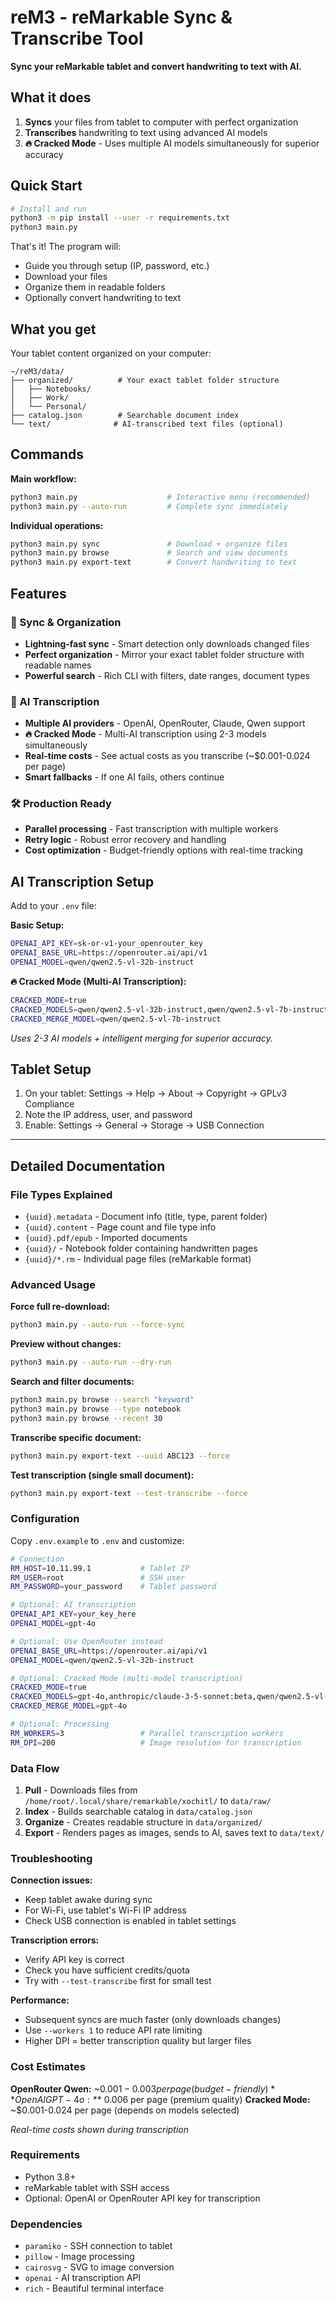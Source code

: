 # reM3 - reMarkable Sync & Transcribe Tool

**Sync your reMarkable tablet and convert handwriting to text with AI.**

## What it does

1. **Syncs** your files from tablet to computer with perfect organization
2. **Transcribes** handwriting to text using advanced AI models
3. **🔥 Cracked Mode** - Uses multiple AI models simultaneously for superior accuracy

## Quick Start

```bash
# Install and run
python3 -m pip install --user -r requirements.txt
python3 main.py
```

That's it! The program will:
- Guide you through setup (IP, password, etc.)
- Download your files
- Organize them in readable folders
- Optionally convert handwriting to text

## What you get

Your tablet content organized on your computer:
```
~/reM3/data/
├── organized/          # Your exact tablet folder structure
│   ├── Notebooks/
│   ├── Work/
│   └── Personal/
├── catalog.json        # Searchable document index
└── text/              # AI-transcribed text files (optional)
```

## Commands

**Main workflow:**
```bash
python3 main.py                    # Interactive menu (recommended)
python3 main.py --auto-run         # Complete sync immediately
```

**Individual operations:**
```bash
python3 main.py sync               # Download + organize files
python3 main.py browse             # Search and view documents
python3 main.py export-text        # Convert handwriting to text
```

## Features

### 📱 Sync & Organization
- **Lightning-fast sync** - Smart detection only downloads changed files
- **Perfect organization** - Mirror your exact tablet folder structure with readable names
- **Powerful search** - Rich CLI with filters, date ranges, document types

### 🤖 AI Transcription
- **Multiple AI providers** - OpenAI, OpenRouter, Claude, Qwen support
- **🔥 Cracked Mode** - Multi-AI transcription using 2-3 models simultaneously
- **Real-time costs** - See actual costs as you transcribe (~$0.001-0.024 per page)
- **Smart fallbacks** - If one AI fails, others continue

### 🛠️ Production Ready
- **Parallel processing** - Fast transcription with multiple workers
- **Retry logic** - Robust error recovery and handling
- **Cost optimization** - Budget-friendly options with real-time tracking

## AI Transcription Setup

Add to your `.env` file:

**Basic Setup:**
```bash
OPENAI_API_KEY=sk-or-v1-your_openrouter_key
OPENAI_BASE_URL=https://openrouter.ai/api/v1
OPENAI_MODEL=qwen/qwen2.5-vl-32b-instruct
```

**🔥 Cracked Mode (Multi-AI Transcription):**
```bash
CRACKED_MODE=true
CRACKED_MODELS=qwen/qwen2.5-vl-32b-instruct,qwen/qwen2.5-vl-7b-instruct
CRACKED_MERGE_MODEL=qwen/qwen2.5-vl-7b-instruct
```
*Uses 2-3 AI models + intelligent merging for superior accuracy.*

## Tablet Setup

1. On your tablet: Settings → Help → About → Copyright → GPLv3 Compliance
2. Note the IP address, user, and password
3. Enable: Settings → General → Storage → USB Connection

---

## Detailed Documentation

### File Types Explained

- `{uuid}.metadata` - Document info (title, type, parent folder)
- `{uuid}.content` - Page count and file type info
- `{uuid}.pdf/epub` - Imported documents
- `{uuid}/` - Notebook folder containing handwritten pages
- `{uuid}/*.rm` - Individual page files (reMarkable format)

### Advanced Usage

**Force full re-download:**
```bash
python3 main.py --auto-run --force-sync
```

**Preview without changes:**
```bash
python3 main.py --auto-run --dry-run
```

**Search and filter documents:**
```bash
python3 main.py browse --search "keyword"
python3 main.py browse --type notebook
python3 main.py browse --recent 30
```

**Transcribe specific document:**
```bash
python3 main.py export-text --uuid ABC123 --force
```

**Test transcription (single small document):**
```bash
python3 main.py export-text --test-transcribe --force
```

### Configuration

Copy `.env.example` to `.env` and customize:

```bash
# Connection
RM_HOST=10.11.99.1           # Tablet IP
RM_USER=root                 # SSH user
RM_PASSWORD=your_password    # Tablet password

# Optional: AI transcription
OPENAI_API_KEY=your_key_here
OPENAI_MODEL=gpt-4o

# Optional: Use OpenRouter instead
OPENAI_BASE_URL=https://openrouter.ai/api/v1
OPENAI_MODEL=qwen/qwen2.5-vl-32b-instruct

# Optional: Cracked Mode (multi-model transcription)
CRACKED_MODE=true
CRACKED_MODELS=gpt-4o,anthropic/claude-3-5-sonnet:beta,qwen/qwen2.5-vl-32b-instruct
CRACKED_MERGE_MODEL=gpt-4o

# Optional: Processing
RM_WORKERS=3                 # Parallel transcription workers
RM_DPI=200                   # Image resolution for transcription
```

### Data Flow

1. **Pull** - Downloads files from `/home/root/.local/share/remarkable/xochitl/` to `data/raw/`
2. **Index** - Builds searchable catalog in `data/catalog.json`
3. **Organize** - Creates readable structure in `data/organized/`
4. **Export** - Renders pages as images, sends to AI, saves text to `data/text/`

### Troubleshooting

**Connection issues:**
- Keep tablet awake during sync
- For Wi-Fi, use tablet's Wi-Fi IP address
- Check USB connection is enabled in tablet settings

**Transcription errors:**
- Verify API key is correct
- Check you have sufficient credits/quota
- Try with `--test-transcribe` first for small test

**Performance:**
- Subsequent syncs are much faster (only downloads changes)
- Use `--workers 1` to reduce API rate limiting
- Higher DPI = better transcription quality but larger files

### Cost Estimates

**OpenRouter Qwen:** ~$0.001-0.003 per page (budget-friendly)
**OpenAI GPT-4o:** ~$0.006 per page (premium quality)
**Cracked Mode:** ~$0.001-0.024 per page (depends on models selected)

*Real-time costs shown during transcription*

### Requirements

- Python 3.8+
- reMarkable tablet with SSH access
- Optional: OpenAI or OpenRouter API key for transcription

### Dependencies

- `paramiko` - SSH connection to tablet
- `pillow` - Image processing
- `cairosvg` - SVG to image conversion
- `openai` - AI transcription API
- `rich` - Beautiful terminal interface
